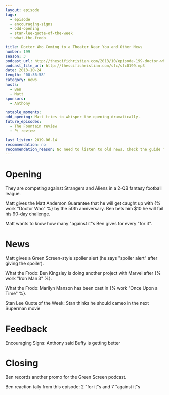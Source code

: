 ```yaml
---
layout: episode
tags:
  - episode
  - encouraging-signs
  - odd-opening
  - stan-lee-quote-of-the-week
  - what-the-frodo

title: Doctor Who Coming to a Theater Near You and Other News
number: 199
season: 3
podcast_url: http://thescifichristian.com/2013/10/episode-199-doctor-who-coming-to-a-theater-near-you-and-other-news/
podcast_file_url: http://thescifichristian.com/sfc/sfc0199.mp3
date: 2013-10-24
length: '00:36:58'
category: news
hosts:
  - Ben
  - Matt
sponsors:
  - Anthony

notable_moments:
odd_opening: Matt tries to whisper the opening dramatically.
future_episodes:
  - The Fountain review
  - Pi review

last_listen: 2019-06-14
recommendation: no
recommendation_reason: No need to listen to old news. Check the guide for what's interesting in hindsight.
---
```

# Opening
They are competing against Strangers and Aliens in a 2-QB fantasy football league.

Matt gives the Matt Anderson Guarantee that he will get caught up with {% work "Doctor Who" %} by the 50th anniversary. Ben bets him $10 he will fail his 90-day challenge.

Matt wants to know how many "against it"s Ben gives for every "for it".



# News

Matt gives a Green Screen-style spoiler alert (he says "spoiler alert" after giving the spoiler).

What the Frodo: Ben Kingsley is doing another project with Marvel after {% work "Iron Man 3" %}.

What the Frodo: Marilyn Manson has been cast in {% work "Once Upon a Time" %}.

Stan Lee Quote of the Week: Stan thinks he should cameo in the next Superman movie



# Feedback 

Encouraging Signs: Anthony said Buffy is getting better



# Closing
Ben records another promo for the Green Screen podcast. 

Ben reaction tally from this episode: 2 "for it"s and 7 "against it"s